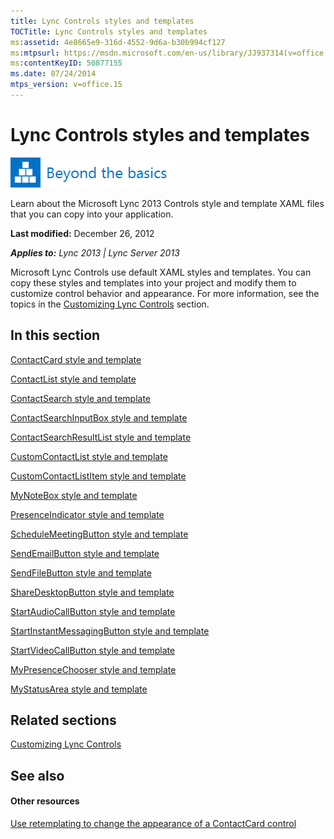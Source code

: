 ```yaml
---
title: Lync Controls styles and templates
TOCTitle: Lync Controls styles and templates
ms:assetid: 4e8665e9-316d-4552-9d6a-b30b994cf127
ms:mtpsurl: https://msdn.microsoft.com/en-us/library/JJ937314(v=office.15)
ms:contentKeyID: 50877155
ms.date: 07/24/2014
mtps_version: v=office.15
---
```


# Lync Controls styles and templates

![Beyond the basics topic](images/JJ937254.mod_icon_beyondbasics_long(Office.15).png "Beyond the basics topic")

Learn about the Microsoft Lync 2013 Controls style and template XAML files that you can copy into your application.

**Last modified:** December 26, 2012

***Applies to:** Lync 2013 | Lync Server 2013*

Microsoft Lync Controls use default XAML styles and templates. You can copy these styles and templates into your project and modify them to customize control behavior and appearance. For more information, see the topics in the [Customizing Lync Controls](customizing-lync-controls.md) section.

## In this section

[ContactCard style and template](contactcard-style-and-template.md)

[ContactList style and template](contactlist-style-and-template.md)

[ContactSearch style and template](contactsearch-style-and-template.md)

[ContactSearchInputBox style and template](contactsearchinputbox-style-and-template.md)

[ContactSearchResultList style and template](contactsearchresultlist-style-and-template.md)

[CustomContactList style and template](customcontactlist-style-and-template.md)

[CustomContactListItem style and template](customcontactlistitem-style-and-template.md)

[MyNoteBox style and template](mynotebox-style-and-template.md)

[PresenceIndicator style and template](presenceindicator-style-and-template.md)

[ScheduleMeetingButton style and template](schedulemeetingbutton-style-and-template.md)

[SendEmailButton style and template](sendemailbutton-style-and-template.md)

[SendFileButton style and template](sendfilebutton-style-and-template.md)

[ShareDesktopButton style and template](sharedesktopbutton-style-and-template.md)

[StartAudioCallButton style and template](startaudiocallbutton-style-and-template.md)

[StartInstantMessagingButton style and template](startinstantmessagingbutton-style-and-template.md)

[StartVideoCallButton style and template](startvideocallbutton-style-and-template.md)

[MyPresenceChooser style and template](mypresencechooser-style-and-template.md)

[MyStatusArea style and template](mystatusarea-style-and-template.md)

## Related sections

[Customizing Lync Controls](customizing-lync-controls.md)

## See also

#### Other resources

[Use retemplating to change the appearance of a ContactCard control](http://channel9.msdn.com/posts/use-re-templating-to-change-the-appearance-of-a-contactcard-control)

